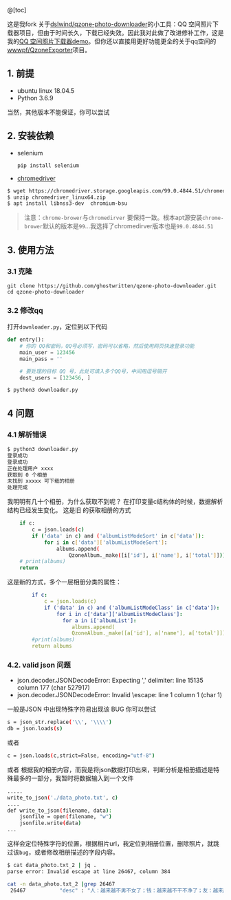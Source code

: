 @[toc]

这是我fork 关于[dslwind/qzone-photo-downloader](https://github.com/dslwind/qzone-photo-downloader)的小工具：QQ 空间照片下载器项目，但由于时间长久，下载已经失效。因此我对此做了改进修补工作，这是我的[QQ 空间照片下载器demo](https://github.com/ghostwriten/qzone-photo-downloader)。但你还以直接用更好功能更全的关于qq空间的[wwwpf/QzoneExporter](https://github.com/wwwpf/QzoneExporter)项目。

## 1. 前提

 - ubuntu linux 18.04.5
 - Python 3.6.9

当然，其他版本不能保证，你可以尝试

## 2. 安装依赖

- selenium

  `pip install selenium`

 * [chromedriver](http://chromedriver.storage.googleapis.com/index.html)

```bash
$ wget https://chromedriver.storage.googleapis.com/99.0.4844.51/chromedriver_linux64.zip  
$ unzip chromedriver_linux64.zip
$ apt install libnss3-dev  chromium-bsu
```

> 注意：`chrome-brower`与`chromedirver` 要保持一致。根本apt源安装`chrome-brower`默认的版本是`99`...我选择了chromedirver版本也是`99.0.4844.51`

## 3. 使用方法

### 3.1 克隆
  ```shell
  git clone https://github.com/ghostwritten/qzone-photo-downloader.git
  cd qzone-photo-downloader
  ```

###  3.2 修改qq
  打开`downloader.py`，定位到以下代码

  ```python
  def entry():
      # 你的 QQ和密码，QQ号必须写，密码可以省略，然后使用网页快速登录功能
      main_user = 123456
      main_pass = ''

      # 要处理的目标 QQ 号，此处可填入多个QQ号，中间用逗号隔开
      dest_users = [123456, ]
  ```

```bash
$ python3 downloader.py 
```

## 4 问题

###  4.1 解析错误
```bash
$ python3 downloader.py 
登录成功
登录成功
正在处理用户 xxxx
获取到 0 个相册
未找到 xxxxx 可下载的相册
处理完成
```
我明明有几十个相册，为什么获取不到呢？
在打印变量c结构体的时候，数据解析结构已经发生变化。
这是旧 的获取相册的方式
```bash
    if c:
        c = json.loads(c)
        if ('data' in c) and ('albumListModeSort' in c['data']):
            for i in c['data']['albumListModeSort']:
                albums.append(
                    QzoneAlbum._make([i['id'], i['name'], i['total']]))
    # print(albums)
    return 
```
这是新的方式，多个一层相册分类的属性：

```yaml
        if c:
            c = json.loads(c)
            if ('data' in c) and ('albumListModeClass' in c['data']):
                for i in c['data']['albumListModeClass']:
                  for a in i['albumList']:
                     albums.append(
                     QzoneAlbum._make([a['id'], a['name'], a['total']]))
        #print(albums)
        return albums
```

###  4.2. valid json 问题

 - json.decoder.JSONDecodeError: Expecting ',' delimiter: line 15135
   column 177 (char 527917)
 - json.decoder.JSONDecodeError: Invalid \escape: line 1 column 1 (char
   1)

一般是JSON 中出现特殊字符易出现该 BUG
你可以尝试

```bash
s = json_str.replace('\\', '\\\\')
db = json.loads(s)
```
或者

```bash
c = json.loads(c,strict=False, encoding="utf-8")
```
或者
根据我的相册内容，而我是将json数据打印出来，判断分析是相册描述是特殊最多的一部分，我暂时将数据输入到一个文件

```bash
.....
write_to_json('./data_photo.txt', c)
....
def write_to_json(filename, data):
    jsonfile = open(filename, "w")
    jsonfile.write(data)
...
```
这样会定位特殊字符的位置，根据相片url，我定位到相册位置，删除照片，就跳过该`bug`，或者修改相册描述的字段内容。
```bash
$ cat data_photo.txt_2 | jq .
parse error: Invalid escape at line 26467, column 384

cat -n data_photo.txt_2 |grep 26467
 26467	         "desc" : "人：越来越不男不女了；钱：越来越不干不净了；友：越来越不好不坏了；情：越来越不咸不淡了；义：越来越不轻不重了；官：越来越不清不白了；理：越来越不清不楚了；心：越来越不红不黒\了；话：越来越不冷不热了；爱：越来越不死不活了；路：越来越不明不暗了。",

```
